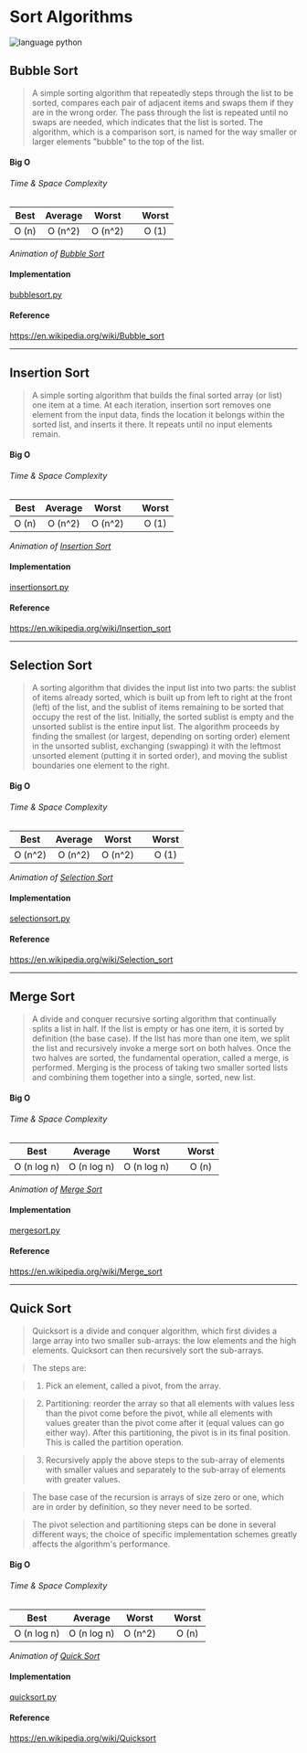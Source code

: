 # Sort Algorithms
![language python](https://img.shields.io/badge/language-python-blue.svg)

## Bubble Sort

>A simple sorting algorithm that repeatedly steps through the list to be sorted,
compares each pair of adjacent items and swaps them if they are in the wrong
order. The pass through the list is repeated until no swaps are needed, which
indicates that the list is sorted. The algorithm, which is a comparison sort, is
named for the way smaller or larger elements "bubble" to the top of the list.

#### Big O

###### Time & Space Complexity
| Best | Average | Worst || Worst |
| :---: | :---: | :---: | :---: | :---: |
| O (n) | O (n^2) | O (n^2)|| O (1) |

*Animation of [Bubble Sort](https://upload.wikimedia.org/wikipedia/commons/c/c8/Bubble-sort-example-300px.gif)*

#### Implementation
[bubblesort.py](https://github.com/kiraheta/data-structures-and-algorithms/blob/master/sort/bubblesort.py)

#### Reference
https://en.wikipedia.org/wiki/Bubble_sort

---

## Insertion Sort

>A simple sorting algorithm that builds the final sorted array (or list) one item at a time. At each iteration, insertion sort removes one element from the input data, finds the location it belongs within the sorted list, and inserts it there. It repeats until no input elements remain.

#### Big O

###### Time & Space Complexity
| Best | Average | Worst || Worst |
| :---: | :---: | :---: | :---: | :---: |
| O (n) | O (n^2) | O (n^2)|| O (1) |

*Animation of [Insertion Sort](https://upload.wikimedia.org/wikipedia/commons/0/0f/Insertion-sort-example-300px.gif)*

#### Implementation
[insertionsort.py](https://github.com/kiraheta/data-structures-and-algorithms/blob/master/sort/insertionsort.py)

#### Reference
https://en.wikipedia.org/wiki/Insertion_sort

---

## Selection Sort

>A sorting algorithm that divides the input list into two parts: the sublist of
items already sorted, which is built up from left to right at the front (left)
of the list, and the sublist of items remaining to be sorted that occupy the
rest of the list. Initially, the sorted sublist is empty and the unsorted
sublist is the entire input list. The algorithm proceeds by finding the smallest
(or largest, depending on sorting order) element in the unsorted sublist,
exchanging (swapping) it with the leftmost unsorted element (putting it in
sorted order), and moving the sublist boundaries one element to the right.

#### Big O

###### Time & Space Complexity
| Best | Average | Worst || Worst |
| :---: | :---: | :---: | :---: | :---: |
| O (n^2) | O (n^2) | O (n^2)|| O (1) |

*Animation of [Selection Sort](https://upload.wikimedia.org/wikipedia/commons/b/b0/Selection_sort_animation.gif)*

#### Implementation
[selectionsort.py](https://github.com/kiraheta/data-structures-and-algorithms/blob/master/sort/selectionsort.py)

#### Reference
https://en.wikipedia.org/wiki/Selection_sort

---

## Merge Sort

>A divide and conquer  recursive sorting algorithm that continually splits a list in half. If the list is empty or has one item, it is sorted by definition (the base case). If the list has more than one item, we split the list and recursively invoke a merge sort on both halves. Once the two halves are sorted, the fundamental operation, called a merge, is performed. Merging is the process of taking two smaller sorted lists and combining them together into a single, sorted, new list.

#### Big O

###### Time & Space Complexity
| Best | Average | Worst || Worst |
| :---: | :---: | :---: | :---: | :---: |
| O (n log n) | O (n log n) | O (n log n)|| O (n) |

*Animation of [Merge Sort](https://upload.wikimedia.org/wikipedia/commons/c/cc/Merge-sort-example-300px.gif)*

#### Implementation
[mergesort.py](https://github.com/kiraheta/data-structures-and-algorithms/blob/master/sort/mergesort.py)

#### Reference
https://en.wikipedia.org/wiki/Merge_sort

---

## Quick Sort

>Quicksort is a divide and conquer algorithm, which first divides a large array into two smaller sub-arrays: the low elements and the high elements. Quicksort can then recursively sort the sub-arrays.

>The steps are:

>    1. Pick an element, called a pivot, from the array.

>    2. Partitioning: reorder the array so that all elements with values less than the pivot come before the pivot, while all elements with values greater than the pivot come after it (equal values can go either way). After this partitioning, the pivot is in its final position. This is called the partition operation.

>    3. Recursively apply the above steps to the sub-array of elements with smaller values and separately to the sub-array of elements with greater values.

>The base case of the recursion is arrays of size zero or one, which are in order by definition, so they never need to be sorted.

>The pivot selection and partitioning steps can be done in several different ways; the choice of specific implementation schemes greatly affects the algorithm's performance.

#### Big O

###### Time & Space Complexity
| Best | Average | Worst || Worst |
| :---: | :---: | :---: | :---: | :---: |
| O (n log n) | O (n log n) | O (n^2)|| O (n) |

*Animation of [Quick Sort](https://upload.wikimedia.org/wikipedia/commons/6/6a/Sorting_quicksort_anim.gif)*

#### Implementation
[quicksort.py](https://github.com/kiraheta/data-structures-and-algorithms/blob/master/sort/quicksort.py)

#### Reference
https://en.wikipedia.org/wiki/Quicksort
